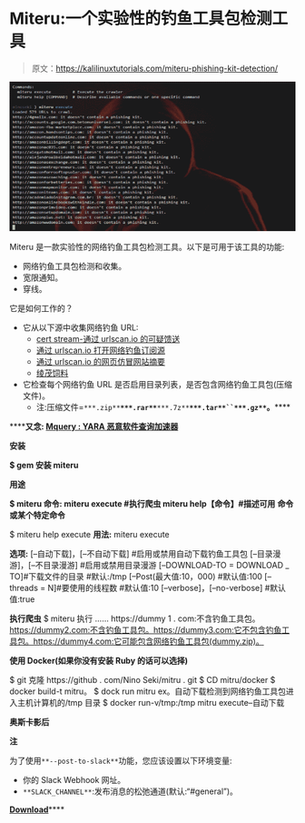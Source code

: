 # Miteru:一个实验性的钓鱼工具包检测工具

> 原文：<https://kalilinuxtutorials.com/miteru-phishing-kit-detection/>

[![Miteru : An Experimental Phishing Kit Detection Tool](img/9e87e8020287454d331fd136177b86f7.png "Miteru : An Experimental Phishing Kit Detection Tool")](https://1.bp.blogspot.com/-M7ThtJya_pg/XN4KZ_KTSbI/AAAAAAAAAY4/jke1U0BIVkkjasP8bwIbVmpGdwVmqqs4QCLcBGAs/s1600/Miteru%2B%25281%2529.png)

Miteru 是一款实验性的网络钓鱼工具包检测工具。以下是可用于该工具的功能:

*   网络钓鱼工具包检测和收集。
*   宽限通知。
*   穿线。

它是如何工作的？

*   它从以下源中收集网络钓鱼 URL:
    *   [cert stream-通过 urlscan.io 的可疑馈送](https://urlscan.io/search/#certstream-suspicious)
    *   [通过 urlscan.io 打开网络钓鱼订阅源](https://urlscan.io/search/#OpenPhish)
    *   [通过 urlscan.io 的网页仿冒网站摘要](https://urlscan.io/search/#PhishTank)
    *   [绫茂饲料](https://github.com/ninoseki/ayashige)
*   它检查每个网络钓鱼 URL 是否启用目录列表，是否包含网络钓鱼工具包(压缩文件)。
    *   注:压缩文件=`***.zip**`**`***.rar**`**`***.7z**`**`***.tar**``***.gz**`。******

 ******又念: [Mquery : YARA 恶意软件查询加速器](https://kalilinuxtutorials.com/mquery/)**

**安装**

**$ gem 安装 miteru**

**用途**

**$ miteru
命令:
miteru execute #执行爬虫
miteru help【命令】#描述可用**
**命令或某个特定命令**

$ miteru help execute
**用法:**
miteru execute

**选项:**
[–自动下载]，[–不自动下载] #启用或禁用自动下载钓鱼工具包
[–目录漫游]，[–不目录漫游] #启用或禁用目录漫游
[–DOWNLOAD-TO = DOWNLOAD _ TO]#下载文件的目录
#默认:/tmp
[–Post(最大值:10，000)
#默认值:100
[–threads = N]#要使用的线程数
#默认值:10
[–verbose]，[–no-verbose]
#默认值:true

**执行爬虫**
$ miteru 执行
……
https://dummy 1 . com:不含钓鱼工具包。
https://dummy2.com:不含钓鱼工具包。https://dummy3.com:它不包含钓鱼工具包。https://dummy4.com:它可能包含网络钓鱼工具包(dummy.zip)。

**使用 Docker(如果你没有安装 Ruby 的话可以选择)**

$ git 克隆 https://github . com/Nino Seki/mitru . git
$ CD mitru/docker
$ docker build-t mitru。
$ dock run mitru
ex。自动下载检测到网络钓鱼工具包进入主机计算机的/tmp 目录
$ docker run-v/tmp:/tmp mitru execute–自动下载

**奥斯卡影后**

**注**

为了使用`**--post-to-slack**`功能，您应该设置以下环境变量:

*   你的 Slack Webhook 网址。
*   `**SLACK_CHANNEL**`:发布消息的松弛通道(默认:“#general”)。

[**Download**](https://github.com/ninoseki/miteru)****